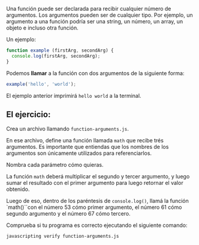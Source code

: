 Una función puede ser declarada para recibir cualquier número de argumentos. Los argumentos pueden ser de cualquier tipo. Por ejemplo, un argumento a una función podría ser una string, un número, un array, un objeto e incluso otra función.

Un ejemplo:

```js
function example (firstArg, secondArg) {
  console.log(firstArg, secondArg);
}
```

Podemos **llamar** a la función con dos argumentos de la siguiente forma:


```js
example('hello', 'world');
```

El ejemplo anterior imprimirá `hello world` a la terminal.


## El ejercicio:

Crea un archivo llamando `function-arguments.js`.

En ese archivo, define una función llamada `math` que recibe trés argumentos. Es importante que entiendas que los nombres de los argumentos son únicamente utilizados para referenciarlos. 

Nombra cada parámetro cómo quieras.

La función `math` deberá multiplicar el segundo y tercer argumento, y luego sumar el resultado con el primer argumento para luego retornar el valor obtenido.

Luego de eso, dentro de los paréntesis de `console.log()`, llamá la función `math()``con el número 53 cómo primer argumento, el número 61 cómo segundo argumento y el número 67 cómo tercero.

Comprueba si tu programa es correcto ejecutando el siguiente comando:

```bash
javascripting verify function-arguments.js
```
